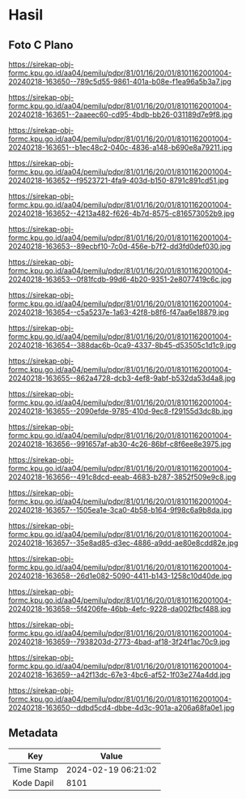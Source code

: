 # Hasil

## Foto C Plano

https://sirekap-obj-formc.kpu.go.id/aa04/pemilu/pdpr/81/01/16/20/01/8101162001004-20240218-163650--789c5d55-9861-401a-b08e-f1ea96a5b3a7.jpg

https://sirekap-obj-formc.kpu.go.id/aa04/pemilu/pdpr/81/01/16/20/01/8101162001004-20240218-163651--2aaeec60-cd95-4bdb-bb26-031189d7e9f8.jpg

https://sirekap-obj-formc.kpu.go.id/aa04/pemilu/pdpr/81/01/16/20/01/8101162001004-20240218-163651--b1ec48c2-040c-4836-a148-b690e8a79211.jpg

https://sirekap-obj-formc.kpu.go.id/aa04/pemilu/pdpr/81/01/16/20/01/8101162001004-20240218-163652--f9523721-4fa9-403d-b150-8791c891cd51.jpg

https://sirekap-obj-formc.kpu.go.id/aa04/pemilu/pdpr/81/01/16/20/01/8101162001004-20240218-163652--4213a482-f626-4b7d-8575-c816573052b9.jpg

https://sirekap-obj-formc.kpu.go.id/aa04/pemilu/pdpr/81/01/16/20/01/8101162001004-20240218-163653--89ecbf10-7c0d-456e-b7f2-dd3fd0def030.jpg

https://sirekap-obj-formc.kpu.go.id/aa04/pemilu/pdpr/81/01/16/20/01/8101162001004-20240218-163653--0f81fcdb-99d6-4b20-9351-2e8077419c6c.jpg

https://sirekap-obj-formc.kpu.go.id/aa04/pemilu/pdpr/81/01/16/20/01/8101162001004-20240218-163654--c5a5237e-1a63-42f8-b8f6-f47aa6e18879.jpg

https://sirekap-obj-formc.kpu.go.id/aa04/pemilu/pdpr/81/01/16/20/01/8101162001004-20240218-163654--388dac6b-0ca9-4337-8b45-d53505c1d1c9.jpg

https://sirekap-obj-formc.kpu.go.id/aa04/pemilu/pdpr/81/01/16/20/01/8101162001004-20240218-163655--862a4728-dcb3-4ef8-9abf-b532da53d4a8.jpg

https://sirekap-obj-formc.kpu.go.id/aa04/pemilu/pdpr/81/01/16/20/01/8101162001004-20240218-163655--2090efde-9785-410d-9ec8-f29155d3dc8b.jpg

https://sirekap-obj-formc.kpu.go.id/aa04/pemilu/pdpr/81/01/16/20/01/8101162001004-20240218-163656--991657af-ab30-4c26-86bf-c8f6ee8e3975.jpg

https://sirekap-obj-formc.kpu.go.id/aa04/pemilu/pdpr/81/01/16/20/01/8101162001004-20240218-163656--491c8dcd-eeab-4683-b287-3852f509e9c8.jpg

https://sirekap-obj-formc.kpu.go.id/aa04/pemilu/pdpr/81/01/16/20/01/8101162001004-20240218-163657--1505ea1e-3ca0-4b58-b164-9f98c6a9b8da.jpg

https://sirekap-obj-formc.kpu.go.id/aa04/pemilu/pdpr/81/01/16/20/01/8101162001004-20240218-163657--35e8ad85-d3ec-4886-a9dd-ae80e8cdd82e.jpg

https://sirekap-obj-formc.kpu.go.id/aa04/pemilu/pdpr/81/01/16/20/01/8101162001004-20240218-163658--26d1e082-5090-4411-b143-1258c10d40de.jpg

https://sirekap-obj-formc.kpu.go.id/aa04/pemilu/pdpr/81/01/16/20/01/8101162001004-20240218-163658--5f4206fe-46bb-4efc-9228-da002fbcf488.jpg

https://sirekap-obj-formc.kpu.go.id/aa04/pemilu/pdpr/81/01/16/20/01/8101162001004-20240218-163659--7938203d-2773-4bad-af18-3f24f1ac70c9.jpg

https://sirekap-obj-formc.kpu.go.id/aa04/pemilu/pdpr/81/01/16/20/01/8101162001004-20240218-163659--a42f13dc-67e3-4bc6-af52-1f03e274a4dd.jpg

https://sirekap-obj-formc.kpu.go.id/aa04/pemilu/pdpr/81/01/16/20/01/8101162001004-20240218-163650--ddbd5cd4-dbbe-4d3c-901a-a206a68fa0e1.jpg


## Metadata

| Key        | Value               |
| ---------- | ------------------- |
| Time Stamp | 2024-02-19 06:21:02 |
| Kode Dapil | 8101                |



